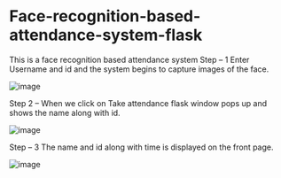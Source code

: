 # Face-recognition-based-attendance-system-flask
This is a face recognition based attendance system
Step – 1 Enter Username and id and the system begins to capture images of the face.

 ![image](https://github.com/nirmitsagar/Face-recognition-based-attendance-system-flask/assets/121376985/4199722d-190f-4aa7-8ed8-6d75b60c3053)

Step 2 – When we click on Take attendance flask window pops up and shows the name along with id.


![image](https://github.com/nirmitsagar/Face-recognition-based-attendance-system-flask/assets/121376985/024626fe-12ec-460f-90f7-a5d64ffb63ba)


Step – 3 The name and id along with time is displayed on the front page.

 ![image](https://github.com/nirmitsagar/Face-recognition-based-attendance-system-flask/assets/121376985/eb3ca5d6-d6b8-4a53-9e90-a4f32e765502)

